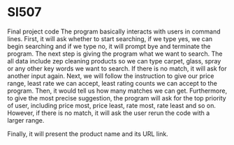 # SI507
Final project code 
The program basically interacts with users in command lines.
First, it will ask whether to start searching, if we type yes, we can begin searching and if we type no, it will prompt bye and terminate the program. The next step is giving the program what we want to search. The all data include zep cleaning products so we can type carpet, glass, spray or any other key words we want to search. If there is no match, it will ask for another input again.
Next, we will follow the instruction to give our price range, least rate we can accept, least rating counts we can accept to the program. Then, it would tell us how many matches we can get. Furthermore, to give the most precise suggestion, the program will ask for the top priority of user, including price most, price least, rate most, rate least and so on. However, if there is no match, it will ask the user rerun the code with a larger range.

Finally, it will present the product name and its URL link.

